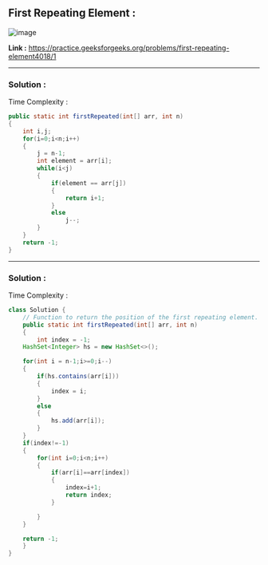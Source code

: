 ## First Repeating Element :

![image](https://user-images.githubusercontent.com/23376002/179452052-b761355e-e9c6-4d01-a62c-577d9f459a28.png)


**Link :** https://practice.geeksforgeeks.org/problems/first-repeating-element4018/1


-------------------------------------------------------------------------------------------------------------------------------------------------------


### Solution :

Time Complexity :


```java
public static int firstRepeated(int[] arr, int n) 
{
    int i,j;
    for(i=0;i<n;i++)
    {
        j = n-1;
        int element = arr[i];
        while(i<j)
        {
            if(element == arr[j])
            {
                return i+1;
            }
            else
                j--;
        }
    }
    return -1;
}

```

-------------------------------------------------------------------------------------------------------------------------------------------------------


### Solution :

Time Complexity :


```java
class Solution {
    // Function to return the position of the first repeating element.
    public static int firstRepeated(int[] arr, int n) 
    {
        int index = -1;
	HashSet<Integer> hs = new HashSet<>();

	for(int i = n-1;i>=0;i--)
	{
		if(hs.contains(arr[i]))
		{
			index = i;
		}
		else
		{
			hs.add(arr[i]);
		}
	}
	if(index!=-1)
	{
		for(int i=0;i<n;i++)
		{
			if(arr[i]==arr[index])
			{
				index=i+1;
				return index;
			}

		}
	}

	return -1;
    }
}

```







